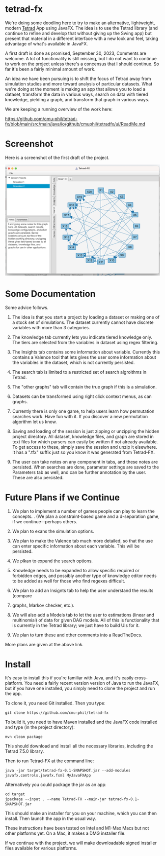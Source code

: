 # tetrad-fx

We're doing some doodling here to try to make an alternative, 
lightweight, modern [Tetrad](https://github.com/cmu-phil/tetrad) App using JavaFX. 
The idea is to use the Tetrad library (and continue to refine and 
develop that without giving up the Swing app) but present that material 
in a different interface with a new look and feel, taking advantage 
of what's available in JavaFX.

A first draft is done as promised, September 30, 2023, Comments are welcome.
A lot of functionality is still missing, but I do not want to continue
to work on the project unless there's a concensus that I should continue.
So far it's been a fairly minimal amount of work.

An idea we have been pursuing is to shift the focus of
Tetrad away from simulation studies and more toward analysis of particular 
datasets. What we're doing at the moment is making an app that allows 
you to load a dataset, transform the data in various ways, search on
data with tiered knowledge, yielding a graph, and transform that graph in various ways.

We are keeping a running overview of the work here:

https://github.com/cmu-phil/tetrad-fx/blob/main/src/main/java/io/github/cmuphil/tetradfx/ui/ReadMe.md

# Screenshot

Here is a screenshot of the first draft of the project.

![Picture of the current state of the project.](https://github.com/cmu-phil/tetrad-fx/blob/main/src/main/resources/App.Screenshot.2023-9.30.png)

# Some Documentation

Some advice follows.

1. The idea is that you start a project by loading a dataset or making one of a stock set of simulations.
The dataset currently cannot have discrete variables with more than 3 categories.

1. The knowledge tab currently lets you indicate tiered knowledge only. The tiers are selected
from the variables in dataset using regex filtering.

1. The Insights tab contains some information about variable. Currently this contains a Valence
tool that lets gives the user some information about the variables in the dataset, which is not
currently persisted.

1. The search tab is limited to a restricted set of search algroithms in Tetrad.

1. The "other graphs" tab will contain the true graph if this is a simulation.

1. Datasets can be transformed using right click context menus, as can graphs.

1. Currently there is only one game, to help users learn how permutation searches work. Have fun
with it. If you discover a new permutation algorithm let us know.

1. Saving and loading of the session is just zipping or unzipping the hidden project directory.
All dataset, knowledge files, and graph are stored in text files for which
parsers can easily be written if not already available. To get access to these,
simply save the session and unzip it elsewhere. It has a ".tfx" suffix just so
you know it was generated from Tetrad-FX.

1. The user can take notes on any component in tabs, and these notes are persisted.
When searches are done, parameter settings are saved to the Parameters
tab as well, and can be further annotation by the user. These are also
persisted.

# Future Plans if we Continue

1. We plan to implement a number of games people can play to learn the concepts. . (We plan a
constraint-based game and a d-separation game, if we continue--perhaps others.

1. We plan to exans the simulation options.

1. We plan to make the Valence tab much more detailed, so that the use can enter
specific information about each variable. This will be persisted.

1. We plkan to expand the search options.

1. Knowledge needs to be expanded to allow specific required or forbidden edges, and possibly
another type of knowledge editor needs to be added as well for those who find regexes difficult.

1. We plan to add an Insignts tab to help the user understand the results (compare
2. graphs, Markov checker, etc.).

1. We will also add a Models tab to let the user to estimations (linear and
multinomial) of data for given DAG models. All of this is functionality
that is currently in the Tetrad library; we just have to build UIs for it.

1. We plan to turn these and other comments into a ReadTheDocs. 

More plans are given at the above link.

# Install

It's easy to install this if you're familiar with Java, and it's easily cross-platform. 
You need a fairly recent version version of Java to run the JavaFX, but if you have one installed,
you simply need to clone the project and run the app.

To clone it, you need Git installed. Then you type:

```
git clone https://github.com/cmu-phil/tetrad-fx
```

To build it, you need to have Maven installed and the JavaFX code installed and type (in the project directory):

```
mvn clean package
```

This should download and install all the necessary libraries, including the Tetrad 7.5.0 library.

Then to run Tetrad-FX at the command line:

```
java -jar target/tetrad-fx-0.1-SNAPSHOT.jar --add-modules javafx.controls,javafx.fxml MyJavaFXApp
```

Alternatively you could package the jar as an app:

```'
cd target
jpackage --input . --name Tetrad-FX --main-jar tetrad-fx-0.1-SNAPSHOT.jar
```

This should make an installer for you on your machine, which you can then install. Then launch the 
app in the usual way.

These instructions have been tested on Intel and M1-Max Macs but not other platforms yet.
On a Mac, it makes a DMG installer file.

If we continue with the project, we will make downloadable signed installer files available for various
platforms.

